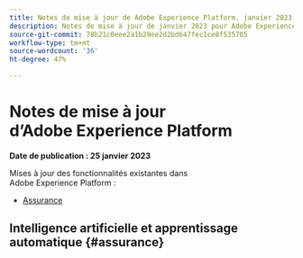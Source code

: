 ```yaml
---
title: Notes de mise à jour de Adobe Experience Platform, janvier 2023
description: Notes de mise à jour de janvier 2023 pour Adobe Experience Platform.
source-git-commit: 78b21c0eee2a1b29ee2d2bd647fec1ce8f535705
workflow-type: tm+mt
source-wordcount: '36'
ht-degree: 47%

---
```


# Notes de mise à jour d’Adobe Experience Platform

**Date de publication : 25 janvier 2023**

Mises à jour des fonctionnalités existantes dans Adobe Experience Platform :

- [Assurance](#assurance)

## Intelligence artificielle et apprentissage automatique {#assurance}


